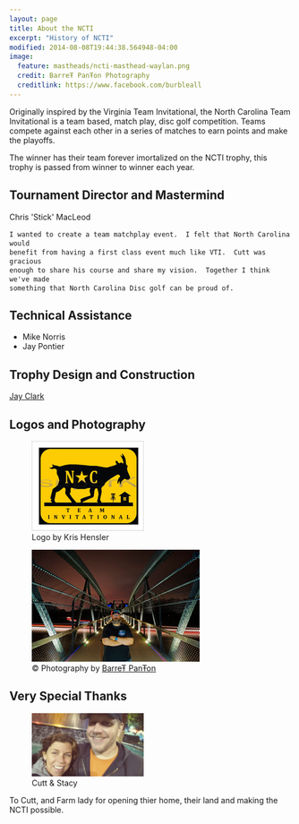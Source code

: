 ```yaml
---
layout: page
title: About the NCTI
excerpt: "History of NCTI"
modified: 2014-08-08T19:44:38.564948-04:00
image:
  feature: mastheads/ncti-masthead-waylan.png
  credit: BarreŦ PanŦon Photography
  creditlink: https://www.facebook.com/burbleall
---
```


Originally inspired by the Virginia Team Invitational, the North Carolina Team
Invitational is a team based, match play,  disc golf competition.  Teams compete
against each other in a series of matches to earn points and make the playoffs.

The winner has their team forever imortalized on the NCTI trophy, this trophy is
passed from winner to winner each year.

## Tournament Director and Mastermind

Chris 'Stick' MacLeod

>
    I wanted to create a team matchplay event.  I felt that North Carolina would
    benefit from having a first class event much like VTI.  Cutt was gracious
    enough to share his course and share my vision.  Together I think we've made
    something that North Carolina Disc golf can be proud of.

## Technical Assistance

- Mike Norris
- Jay Pontier

## Trophy Design and Construction

[Jay Clark](https://www.facebook.com/jason.t.clark1)

## Logos and Photography

<figure>
    <img src="/images/ncti-logo-small.png" alt="Logo by Kris Hensler">
    <figcaption>Logo by Kris Hensler</figcaption>
</figure>

<figure>
    <img src="/images/barrett.png" alt="Barret">
    <figcaption>&copy; Photography by <a href="https://www.facebook.com/burbleall">BarreŦ PanŦon</a></figcaption>
</figure>

## Very Special Thanks

<figure>
    <img src="/images/cutt-stacy.png" alt="Cutt &amp; Stacy">
    <figcaption>Cutt &amp; Stacy</figcaption>
</figure>

To Cutt, and Farm lady for opening thier home, their land and making the NCTI possible.
